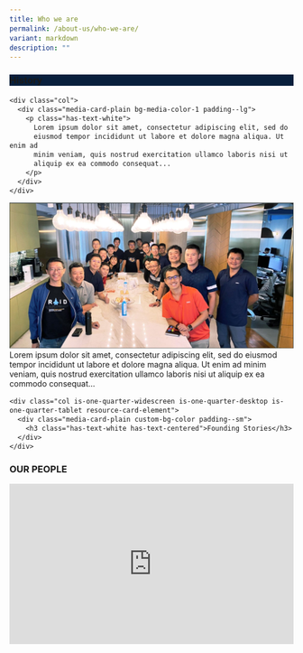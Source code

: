 ```yaml
---
title: Who we are
permalink: /about-us/who-we-are/
variant: markdown
description: ""
---
```

<style>
  .responsive-google-slides {
    position: relative;
    padding-bottom: 56.25%; /* 16:9 Ratio */
    height: 0;
    overflow: hidden;
  }
  .responsive-google-slides iframe {
    border: 0;
    position: absolute;
    top: 0;
    left: 0;
    width: 100% !important;
    height: 100% !important;
  }
	.custom-bg-color { 
	background-color: #081f3c; 
	}
</style>
<div class="container justify-content-center">
  <div class="row is-multiline">
    <div class="col is-one-quarter-widescreen is-one-quarter-desktop is-one-quarter-tablet resource-card-element">
      <div class="media-card-plain custom-bg-color padding--sm">
        <h3 class="has-text-white has-text-centered">History</h3>
      </div>
    </div>

    <div class="col">
      <div class="media-card-plain bg-media-color-1 padding--lg">
        <p class="has-text-white">
          Lorem ipsum dolor sit amet, consectetur adipiscing elit, sed do
          eiusmod tempor incididunt ut labore et dolore magna aliqua. Ut enim ad
          minim veniam, quis nostrud exercitation ullamco laboris nisi ut
          aliquip ex ea commodo consequat...
        </p>
      </div>
    </div>
  </div>

  <div class="row is-multiline">
    <div class="col">
      <div class="media-card-plain bg-media-color-1 padding--lg">
        <p class="has-text-white">
          <img alt="Placeholder Image" src="/images/Placeholder%20test%20images%20/1696951046237.jpeg">
          Lorem ipsum dolor sit amet, consectetur adipiscing elit, sed do
          eiusmod tempor incididunt ut labore et dolore magna aliqua. Ut enim ad
          minim veniam, quis nostrud exercitation ullamco laboris nisi ut
          aliquip ex ea commodo consequat...
        </p>
      </div>
    </div>

    <div class="col is-one-quarter-widescreen is-one-quarter-desktop is-one-quarter-tablet resource-card-element">
      <div class="media-card-plain custom-bg-color padding--sm">
        <h3 class="has-text-white has-text-centered">Founding Stories</h3>
      </div>
    </div>
  </div>
</div>


<div class="container margin--top--lg">
  <section class="bp-section is-paddingless" id="key-highlights">
    <div class="bp-container">
      <h3 class="has-text-weight-semibold has-text-white key-highlight-title is-uppercase has-text-centered">
        OUR PEOPLE
      </h3>
    </div>
  </section>
</div>
	
<div class="responsive-google-slides">
<iframe allowfullscreen="true" height="647" width="1100" frameborder="0" src="https://docs.google.com/presentation/d/e/2PACX-1vQw5qG_oAU9E4YtI1bBI0dhwynFCPhphrlPJVIUCCvDDN-zRexvOZdrOXfXVjM17Q2ApZd5_nfSbPcT/embed?start=false&amp;loop=false&amp;delayms=3000"></iframe>
</div>